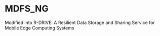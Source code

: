 # MDFS_NG

Modified into R-DRIVE: A Resilient Data Storage and Sharing Service for Mobile Edge Computing Systems
